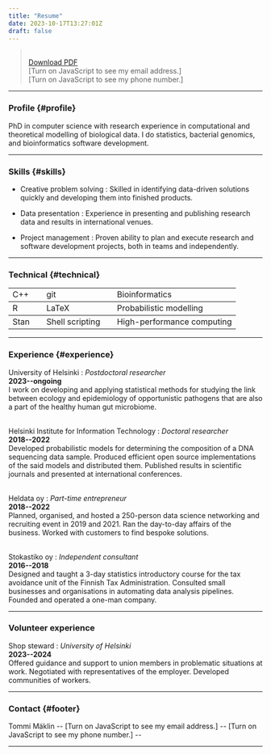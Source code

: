 ```yaml
---
title: "Resume"
date: 2023-10-17T13:27:01Z
draft: false
---
```

> &ZeroWidthSpace;  
> &ZeroWidthSpace;[Download PDF](/documents/resume_tommi_maklin_2023_10_17.pdf)  
> &ZeroWidthSpace;<script src="/js/contact_me.js"></script><noscript>[Turn on JavaScript to see my email address.]</noscript>  
> &ZeroWidthSpace;<script src="/js/call_me.js"></script><noscript>[Turn on JavaScript to see my phone number.]</noscript>  

------

### Profile {#profile}
PhD in computer science with research experience in computational and theoretical modelling of biological data. I do statistics, bacterial genomics, and bioinformatics software development.

------

### Skills {#skills}
* Creative problem solving
  : Skilled in identifying data-driven solutions quickly and developing them into finished products.

* Data presentation
  : Experience in presenting and publishing research data and results in international venues.

* Project management
  : Proven ability to plan and execute research and software development projects, both in teams and independently.

-------

### Technical {#technical}

<table class="tg">
<tbody>
  <tr>
    <td class="tg-0lax">C++</td>
    <td class="tg-0lax">git</td>
    <td class="tg-0lax">Bioinformatics</td>
  </tr>
</tbody>
<tbody>
  <tr>
    <td class="tg-0lax">R</td>
    <td class="tg-0lax">LaTeX</td>
    <td class="tg-0lax">Probabilistic modelling</td>
  </tr>
</tbody>
<tbody>
  <tr>
    <td class="tg-0lax">Stan&nbsp;&nbsp;&nbsp;&nbsp;</td>
    <td class="tg-0lax">Shell scripting&nbsp;&nbsp;&nbsp;&nbsp;</td>
    <td class="tg-0lax">High-performance computing</td>
  </tr>
</tbody>
</table>

------

### Experience {#experience}
University of Helsinki
: *Postdoctoral researcher*  
  __2023--ongoing__  
I work on developing and applying statistical methods for studying the
link between ecology and epidemiology of opportunistic pathogens that
are also a part of the healthy human gut microbiome.
<br><br>

Helsinki Institute for Information Technology
: *Doctoral researcher*  
  __2018--2022__  
Developed probabilistic models for determining the composition of a
DNA sequencing data sample. Produced efficient open source
implementations of the said models and distributed them. Published
results in scientific journals and presented at international
conferences.
<br><br>

Heldata oy
: *Part-time entrepreneur*  
  __2018--2022__  
Planned, organised, and hosted a 250-person data science networking
and recruiting event in 2019 and 2021. Ran the day-to-day affairs of
the business. Worked with customers to find bespoke solutions.
<br><br>

Stokastiko oy
: *Independent consultant*  
  __2016--2018__  
Designed and taught a 3-day statistics introductory course for the tax
avoidance unit of the Finnish Tax Administration. Consulted small
businesses and organisations in automating data analysis
pipelines. Founded and operated a one-man company.

-----

### Volunteer experience
Shop steward
: *University of Helsinki*  
 __2023--2024__  
Offered guidance and support to union members in
problematic situations at work. Negotiated with representatives of
the employer. Developed communities of workers.

-----

### Contact {#footer}
Tommi M&auml;klin -- <script src="/js/contact_me.js"></script><noscript>[Turn on JavaScript to see my email address.]</noscript> -- <script src="/js/call_me.js"></script><noscript>[Turn on JavaScript to see my phone number.]</noscript> -- [<i class="fab fa-linkedin-in fa-1x text-muted"></i>](https://linkedin.com/in/tmaklin)

------
